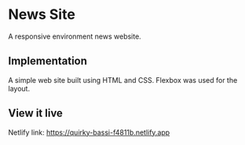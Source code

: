 # News Site

A responsive environment news website. 

## Implementation

A simple web site built using HTML and CSS. Flexbox was used for the layout.

## View it live

Netlify link: https://quirky-bassi-f4811b.netlify.app
